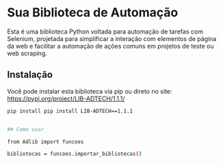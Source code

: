 # Sua Biblioteca de Automação

Esta é uma biblioteca Python voltada para automação de tarefas com Selenium, projetada para simplificar a interação com elementos de página da web e facilitar a automação de ações comuns em projetos de teste ou web scraping.

## Instalação

Você pode instalar esta biblioteca via pip ou direto no site:
https://pypi.org/project/LIB-ADTECH/1.1.1/

```bash
pip install pip install LIB-ADTECH==1.1.1


## Como usar

from Adlib import funcoes

bibliotecas = funcoes.importar_bibliotecas()
